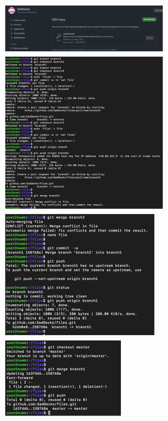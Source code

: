 ![ssh.png](ssh.png)

![create_merge.png](create_merge.png)

![merge_conflict.png](merge_conflict.png)

![merge_master.png](merge_master.png)